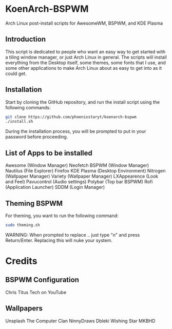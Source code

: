 # KoenArch-BSPWM

Arch Linux post-install scripts for AwesomeWM, BSPWM, and KDE Plasma

## Introduction

This script is dedicated to people who want an easy way to get started with a tiling window manager, or just Arch Linux in general.
The scripts will install everything from the Desktop itself, some themes, some fonts that I use,
and some other applications to make Arch Linux about as easy to get into as it could get.

## Installation

Start by cloning the GitHub repository, and run the install script using the following commands:
```bash
git clone https://github.com/phoenixstaryt/koenarch-bspwm
./install.sh
```
During the installation process, you will be prompted to put in your password before proceeding.

## List of Apps to be installed

Awesome (Window Manager)
Neofetch
BSPWM (Window Manager)
Nautilus (File Explorer)
Firefox
KDE Plasma (Desktop Environment)
Nitrogen (Wallpaper Manager)
Variety (Wallpaper Manager)
LXAppearence (Look and Feel)
Pavucontrol (Audio settings)
Polybar (Top bar BSPWM)
Rofi (Application Launcher)
SDDM (Login Manager)
## Theming BSPWM

For theming, you want to run the following command:
```bash
sudo theming.sh
```
WARNING: When prompted to replace .. just type "n" and press Return/Enter. Replacing this will nuke your system.

# Credits
## BSPWM Configuration
Chris Titus Tech on YouTube
## Wallpapers

Unsplash
The Computer Clan
NinnyDraws
Dbleki
Wishing Star
MKBHD
